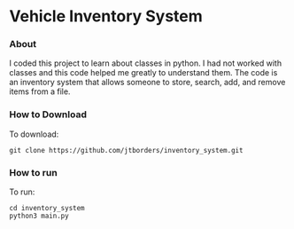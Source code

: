 # Vehicle Inventory System
### About
I coded this project to learn about classes in python. I had not worked with classes and this code helped me greatly to understand them. The code is an inventory system that allows someone to store, search, add, and remove items from a file. 
### How to Download
To download:

    git clone https://github.com/jtborders/inventory_system.git
### How to run
To run:

    cd inventory_system
    python3 main.py